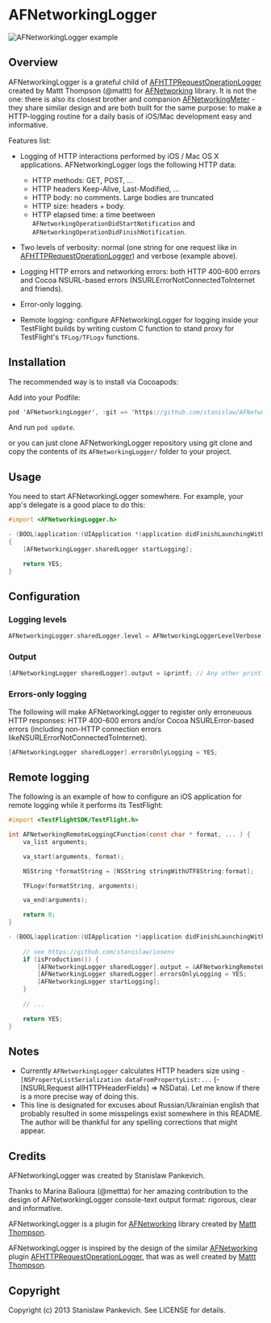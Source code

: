 AFNetworkingLogger
==================

![AFNetworkingLogger example](https://raw.github.com/stanislaw/AFNetworkingLogger/master/Examples/AFNetworkingLogger.png)

## Overview

AFNetworkingLogger is a grateful child of [AFHTTPRequestOperationLogger](https://github.com/AFNetworking/AFHTTPRequestOperationLogger) created by Mattt Thompson (@mattt) for [AFNetworking](https://github.com/AFNetworking/AFNetworking) library. It is not the one: there is also its closest brother and companion [AFNetworkingMeter](https://github.com/stanislaw/AFNetworkingMeter) - they share similar design and are both built for the same purpose: to make a HTTP-logging routine for a daily basis of iOS/Mac development easy and informative.

Features list:

* Logging of HTTP interactions performed by iOS / Mac OS X applications.  AFNetworkingLogger logs the following HTTP data: 
    * HTTP methods: GET, POST, ...
    * HTTP headers Keep-Alive, Last-Modified, ... 
    * HTTP body: no comments. Large bodies are truncated
    * HTTP size: headers + body.
    * HTTP elapsed time: a time beetween `AFNetworkingOperationDidStartNotification` and `AFNetworkingOperationDidFinishNotification`. 

* Two levels of verbosity: normal (one string for one request like in [AFHTTPRequestOperationLogger](https://github.com/AFNetworking/AFHTTPRequestOperationLogger)) and verbose (example above).
* Logging HTTP errors and networking errors: both HTTP 400-600 errors and Cocoa NSURL-based errors (NSURLErrorNotConnectedToInternet and friends).
* Error-only logging.
* Remote logging: configure AFNetworkingLogger for logging inside your TestFlight builds by writing custom C function to stand proxy for TestFlight's `TFLog/TFLogv` functions.

## Installation

The recommended way is to install via Cocoapods:

Add into your Podfile:

```objective-c
pod 'AFNetworkingLogger', :git => 'https://github.com/stanislaw/AFNetworkingLogger'
```

And run `pod update`.

or you can just clone AFNetworkingLogger repository using git clone and copy the contents of its `AFNetworkingLogger/` folder to your project.

## Usage

You need to start AFNetworkingLogger somewhere. For example, your app's delegate is a good place to do this:

```objective-c
#import <AFNetworkingLogger.h>

- (BOOL)application:(UIApplication *)application didFinishLaunchingWithOptions:(NSDictionary *)launchOptions 
{
    [AFNetworkingLogger.sharedLogger startLogging];

    return YES;
}
```

## Configuration

### Logging levels

```objective-c
AFNetworkingLogger.sharedLogger.level = AFNetworkingLoggerLevelVerbose;
```

### Output

```objective-c
[AFNetworkingLogger sharedLogger].output = &printf; // Any other printf-like function is fine.
```

### Errors-only logging

The following will make AFNetworkingLogger to register only erroneuous HTTP responses: HTTP 400-600 errors and/or Cocoa NSURLError-based errors (including non-HTTP connection errors likeNSURLErrorNotConnectedToInternet).

```objective-c
[AFNetworkingLogger sharedLogger].errorsOnlyLogging = YES; 
```

## Remote logging

The following is an example of how to configure an iOS application for remote logging while it performs its TestFlight:

```objective-c
#import <TestFlightSDK/TestFlight.h>

int AFNetworkingRemoteLoggingCFunction(const char * format, ... ) {
    va_list arguments;

    va_start(arguments, format);

    NSString *formatString = [NSString stringWithUTF8String:format];

    TFLogv(formatString, arguments);

    va_end(arguments);

    return 0;
}

- (BOOL)application:(UIApplication *)application didFinishLaunchingWithOptions:(NSDictionary *)launchOptions {
    
    // see https://github.com/stanislaw/iosenv
    if (isProduction()) { 
        [AFNetworkingLogger sharedLogger].output = &AFNetworkingRemoteLoggingCFunction;
        [AFNetworkingLogger sharedLogger].errorsOnlyLogging = YES;
        [AFNetworkingLogger startLogging];
    }
    
    // ...

    return YES;
}
```

## Notes
 
* Currently `AFNetworkingLogger` calculates HTTP headers size using `-[NSPropertyListSerialization dataFromPropertyList:...` (-[NSURLRequest allHTTPHeaderFields] => NSData). Let me know if there is a more precise way of doing this.
* This line is designated for excuses about Russian/Ukrainian english that probably resulted in some misspelings exist somewhere in this README. The author will be thankful for any spelling corrections that might appear.

## Credits

AFNetworkingLogger was created by Stanislaw Pankevich.

Thanks to Marina Balioura (@mettta) for her amazing contribution to the design of AFNetworkingLogger console-text output format: rigorous, clear and informative.
 
AFNetworkingLogger is a plugin for [AFNetworking](https://github.com/AFNetworking/AFNetworking) library created by [Mattt Thompson](http://github.com/mattt).

AFNetworkingLogger is inspired by the design of the similar [AFNetworking](https://github.com/AFNetworking/AFNetworking) plugin [AFHTTPRequestOperationLogger](https://github.com/AFNetworking/AFHTTPRequestOperationLogger), that was as well created by [Mattt Thompson](http://github.com/mattt).

## Copyright

Copyright (c) 2013 Stanislaw Pankevich. See LICENSE for details.
 
